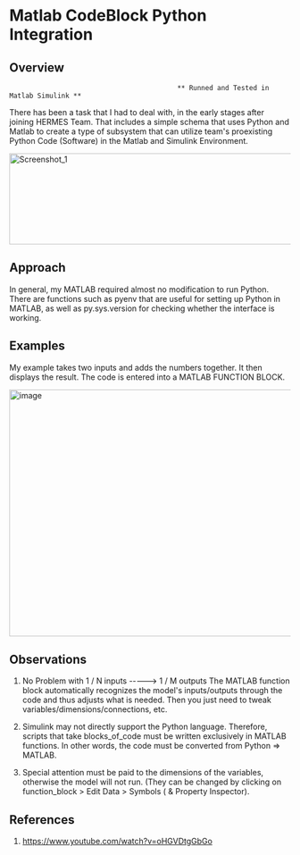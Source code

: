 # Matlab CodeBlock Python Integration

## Overview
                                              ** Runned and Tested in Matlab Simulink **
                                              
There has been a task that I had to deal with, in the early stages after joining HERMES Team. 
That includes a simple schema that uses Python and Matlab to create a type of subsystem that can utilize team's proexisting Python Code (Software) in the Matlab and Simulink Environment.

<img width="636" height="163" alt="Screenshot_1" src="https://github.com/user-attachments/assets/562bc987-8c12-4690-b172-f3bdc9c52983" />

## Approach

In general, my MATLAB required almost no modification to run Python. There are functions such as pyenv that are useful for setting up Python in MATLAB, as well as py.sys.version for checking whether the interface is working.

## Examples

My example takes two inputs and adds the numbers together. It then displays the result. The code is entered into a MATLAB FUNCTION BLOCK.

<img width="865" height="442" alt="image" src="https://github.com/user-attachments/assets/85ac40c9-0f6c-403c-9e28-14c07cd50496" />


## Observations
1) No Problem with 1 / N inputs -----> 1 / M outputs
   The MATLAB function block automatically recognizes the model's inputs/outputs through the code and thus adjusts what is needed. Then you just need to tweak variables/dimensions/connections, etc.
   
2) Simulink may not directly support the Python language. Therefore, scripts that take blocks_of_code must be written exclusively in MATLAB functions. In other words, the code must be converted from Python => MATLAB.

3) Special attention must be paid to the dimensions of the variables, otherwise the model will not run. (They can be changed by clicking on function_block > Edit Data > Symbols ( & Property Inspector). 

## References

  1. https://www.youtube.com/watch?v=oHGVDtgGbGo
  
